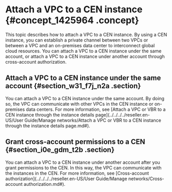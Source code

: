 # Attach a VPC to a CEN instance {#concept_1425964 .concept}

This topic describes how to attach a VPC to a CEN instance. By using a CEN instance, you can establish a private channel between two VPCs or between a VPC and an on-premises data center to interconnect global cloud resources. You can attach a VPC to a CEN instance under the same account, or attach a VPC to a CEN instance under another account through cross-account authorization.

## Attach a VPC to a CEN instance under the same account {#section_w31_f7j_n2a .section}

You can attach a VPC to a CEN instance under the same account. By doing so, the VPC can communicate with other VPCs in the CEN instance or on-premises data centers. For more information, see [Attach a VPC or VBR to a CEN instance through the instance details page](../../../../reseller.en-US/User Guide/Manage networks/Attach a VPC or VBR to a CEN instance through the instance details page.md#).

## Grant cross-account permissions to a CEN {#section_i0e_gdm_t2b .section}

You can attach a VPC to a CEN instance under another account after you grant permissions to the CEN. In this way, the VPC can communicate with the instances in the CEN. For more information, see [Cross-account authorization](../../../../reseller.en-US/User Guide/Manage networks/Cross-account authorization.md#).

